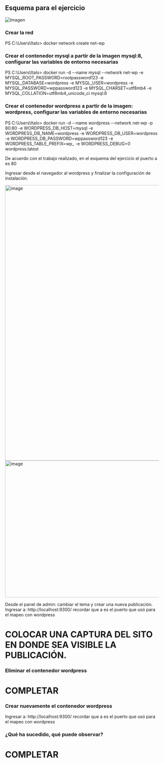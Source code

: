 ## Esquema para el ejercicio
![Imagen](esquema-4-ejercicio.PNG)

### Crear la red
PS C:\Users\Italo> docker network create net-wp

### Crear el contenedor mysql a partir de la imagen mysql:8, configurar las variables de entorno necesarias
PS C:\Users\Italo> docker run -d --name mysql --network net-wp -e MYSQL_ROOT_PASSWORD=rootpassword123 -e MYSQL_DATABASE=wordpress -e MYSQL_USER=wordpress -e MYSQL_PASSWORD=wppassword123 -e MYSQL_CHARSET=utf8mb4 -e MYSQL_COLLATION=utf8mb4_unicode_ci mysql:8

### Crear el contenedor wordpress a partir de la imagen: wordpress, configurar las variables de entorno necesarias
PS C:\Users\Italo> docker run -d --name wordpress --network net-wp -p 80:80 -e WORDPRESS_DB_HOST=mysql -e WORDPRESS_DB_NAME=wordpress -e WORDPRESS_DB_USER=wordpress -e WORDPRESS_DB_PASSWORD=wppassword123 -e WORDPRESS_TABLE_PREFIX=wp_ -e WORDPRESS_DEBUG=0 wordpress:latest

De acuerdo con el trabajo realizado, en el esquema del ejercicio el puerto a es 80

Ingresar desde el navegador al wordpress y finalizar la configuración de instalación.

<img width="784" height="901" alt="image" src="https://github.com/user-attachments/assets/d463e93b-c645-4593-921e-36787342e958" />
<img width="805" height="448" alt="image" src="https://github.com/user-attachments/assets/b30c3133-1217-4f58-9ddc-46e476e5676d" />



Desde el panel de admin: cambiar el tema y crear una nueva publicación.
Ingresar a: http://localhost:9300/ 
recordar que a es el puerto que usó para el mapeo con wordpress
# COLOCAR UNA CAPTURA DEL SITO EN DONDE SEA VISIBLE LA PUBLICACIÓN.

### Eliminar el contenedor wordpress
# COMPLETAR

### Crear nuevamente el contenedor wordpress
Ingresar a: http://localhost:9300/ 
recordar que a es el puerto que usó para el mapeo con wordpress

### ¿Qué ha sucedido, qué puede observar?
# COMPLETAR

